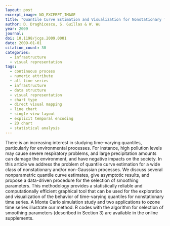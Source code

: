 ```yaml
---
layout: post
excerpt_image: NO_EXCERPT_IMAGE
title: "Quantile Curve Estimation and Visualization for Nonstationary Time Series"
author: D. Draghicescu, S. Guillas & W. Wu
year: 2009
journal: 
doi: 10.1198/jcgs.2009.0001
date: 2009-01-01
citation_count: 30
categories:
  - infrastructure
  - visual representation
tags:
  - continuous process
  - numeric attribute
  - all time series
  - infrastructure
  - data structure
  - visual representation
  - chart type
  - direct visual mapping
  - line chart
  - single-view layout
  - explicit temporal encoding
  - 2D chart
  - statistical analysis
---
```

There is an increasing interest in studying time-varying quantiles, particularly for environmental processes. For instance, high pollution levels may cause severe respiratory problems, and large precipitation amounts can damage the environment, and have negative impacts on the society. In this article we address the problem of quantile curve estimation for a wide class of nonstationary and/or non-Gaussian processes. We discuss several nonparametric quantile curve estimates, give asymptotic results, and propose a data-driven procedure for the selection of smoothing parameters. This methodology provides a statistically reliable and computationally efficient graphical tool that can be used for the exploration and visualization of the behavior of time-varying quantiles for nonstationary time series. A Monte Carlo simulation study and two applications to ozone time series illustrate our method. R codes with the algorithm for selection of smoothing parameters (described in Section 3) are available in the online supplements.
